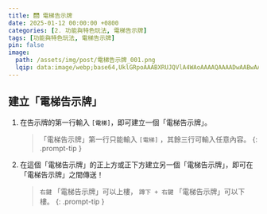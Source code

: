 ```yaml
---
title: 🛗 電梯告示牌
date: 2025-01-12 00:00:00 +0800
categories: [2. 功能與特色玩法, 電梯告示牌]
tags: [功能與特色玩法, 電梯告示牌]
pin: false
image:
  path: /assets/img/post/電梯告示牌_001.png
  lqip: data:image/webp;base64,UklGRpoAAABXRUJQVlA4WAoAAAAQAAAADwAABwAAQUxQSDIAAAARL0AmbZurmr57yyIiqE8oiG0bejIYEQTgqiDA9vqnsUSI6H+oAERp2HZ65qP/VIAWAFZQOCBCAAAA8AEAnQEqEAAIAAVAfCWkAALp8sF8rgRgAP7o9FDvMCkMde9PK7euH5M1m6VWoDXf2FkP3BqV0ZYbO6NA/VFIAAAA
---
```


## 建立「電梯告示牌」

1. 在告示牌的第一行輸入 `[電梯]`，即可建立一個「電梯告示牌」。
   
    > 「電梯告示牌」第一行只能輸入 `[電梯]` ，其餘三行可輸入任意內容。
    {: .prompt-tip }

2. 在這個「電梯告示牌」的正上方或正下方建立另一個「電梯告示牌」，即可在「電梯告示牌」之間傳送！
   
    > `右鍵` 「電梯告示牌」可以上樓， `蹲下 + 右鍵` 「電梯告示牌」可以下樓。
    {: .prompt-tip }